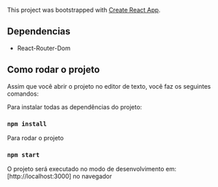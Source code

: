 This project was bootstrapped with [Create React App](https://github.com/facebook/create-react-app).

## Dependencias
- React-Router-Dom

## Como rodar o projeto

Assim que você abrir o projeto no editor de texto, você faz os seguintes comandos:

Para instalar todas as dependências do projeto:
### `npm install` 

Para rodar o projeto
### `npm start`

O projeto será executado no modo de desenvolvimento em:<br />
[http://localhost:3000] no navegador

